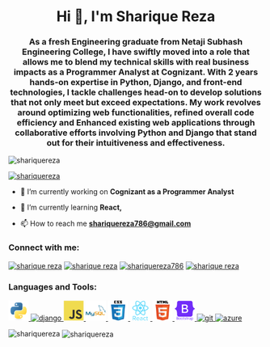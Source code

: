 <h1 align="center">Hi 👋, I'm Sharique Reza</h1>
<h3 align="center">As a fresh Engineering graduate from Netaji Subhash Engineering College, I have swiftly moved into a role that allows me to blend my technical skills with real business impacts as a Programmer Analyst at Cognizant.
With 2 years hands-on expertise in Python, Django, and front-end technologies, I tackle challenges head-on to develop solutions that not only meet but exceed expectations. My work revolves around optimizing web functionalities, refined overall code efficiency and Enhanced existing web applications through collaborative efforts involving Python and Django that stand out for their intuitiveness and effectiveness.</h3>

<p align="left"> <img src="https://komarev.com/ghpvc/?username=shariquereza&label=Profile%20views&color=0e75b6&style=flat" alt="shariquereza" /> </p>

<p align="left"> <a href="https://github.com/ryo-ma/github-profile-trophy"><img src="https://github-profile-trophy.vercel.app/?username=shariquereza" alt="shariquereza" /></a> </p>

- 🔭 I’m currently working on **Cognizant as a Programmer Analyst**

- 🌱 I’m currently learning **React,**

- 📫 How to reach me **shariquereza786@gmail.com**

<h3 align="left">Connect with me:</h3>
<p align="left">
<a href="https://linkedin.com/in/sharique reza" target="blank"><img align="center" src="https://raw.githubusercontent.com/rahuldkjain/github-profile-readme-generator/master/src/images/icons/Social/linked-in-alt.svg" alt="sharique reza" height="30" width="40" /></a>
<a href="https://fb.com/sharique reza" target="blank"><img align="center" src="https://raw.githubusercontent.com/rahuldkjain/github-profile-readme-generator/master/src/images/icons/Social/facebook.svg" alt="sharique reza" height="30" width="40" /></a>
<a href="https://www.hackerrank.com/shariquereza786" target="blank"><img align="center" src="https://raw.githubusercontent.com/rahuldkjain/github-profile-readme-generator/master/src/images/icons/Social/hackerrank.svg" alt="shariquereza786" height="30" width="40" /></a>
<a href="https://www.leetcode.com/sharique reza" target="blank"><img align="center" src="https://raw.githubusercontent.com/rahuldkjain/github-profile-readme-generator/master/src/images/icons/Social/leet-code.svg" alt="sharique reza" height="30" width="40" /></a>
</p>

<h3 align="left">Languages and Tools:</h3>
<p align="left"><a href="https://www.python.org" target="_blank" rel="noreferrer">
  <img src="https://raw.githubusercontent.com/devicons/devicon/master/icons/python/python-original.svg" alt="python" width="40" height="40"/>
</a>
<a href="https://www.djangoproject.com/" target="_blank" rel="noreferrer">
  <img src="https://cdn.worldvectorlogo.com/logos/django.svg" alt="django" width="40" height="40"/>
</a>
<a href="https://developer.mozilla.org/en-US/docs/Web/JavaScript" target="_blank" rel="noreferrer">
  <img src="https://raw.githubusercontent.com/devicons/devicon/master/icons/javascript/javascript-original.svg" alt="javascript" width="40" height="40"/>
</a>
<a href="https://www.mysql.com/" target="_blank" rel="noreferrer">
  <img src="https://raw.githubusercontent.com/devicons/devicon/master/icons/mysql/mysql-original-wordmark.svg" alt="mysql" width="40" height="40"/>
</a>
<a href="https://www.w3schools.com/css/" target="_blank" rel="noreferrer">
  <img src="https://raw.githubusercontent.com/devicons/devicon/master/icons/css3/css3-original-wordmark.svg" alt="css3" width="40" height="40"/>
</a>
<a href="https://reactjs.org/" target="_blank" rel="noreferrer">
  <img src="https://raw.githubusercontent.com/devicons/devicon/master/icons/react/react-original-wordmark.svg" alt="react" width="40" height="40"/>
</a>
<a href="https://www.w3.org/html/" target="_blank" rel="noreferrer">
  <img src="https://raw.githubusercontent.com/devicons/devicon/master/icons/html5/html5-original-wordmark.svg" alt="html5" width="40" height="40"/>
</a>
<a href="https://getbootstrap.com" target="_blank" rel="noreferrer">
  <img src="https://raw.githubusercontent.com/devicons/devicon/master/icons/bootstrap/bootstrap-plain-wordmark.svg" alt="bootstrap" width="40" height="40"/>
</a>
<a href="https://git-scm.com/" target="_blank" rel="noreferrer">
  <img src="https://www.vectorlogo.zone/logos/git-scm/git-scm-icon.svg" alt="git" width="40" height="40"/>
</a>
<a href="https://azure.microsoft.com/en-in/" target="_blank" rel="noreferrer">
  <img src="https://www.vectorlogo.zone/logos/microsoft_azure/microsoft_azure-icon.svg" alt="azure" width="40" height="40"/>
</a>
 </p>

<p><img align="left" src="https://github-readme-stats.vercel.app/api/top-langs?username=shariquereza&show_icons=true&locale=en&layout=compact" alt="shariquereza" /></p>

<p>&nbsp;<img align="center" src="https://github-readme-stats.vercel.app/api?username=shariquereza&show_icons=true&locale=en" alt="shariquereza" /></p>

